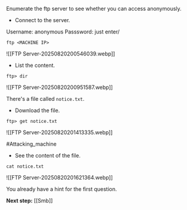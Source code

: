 Enumerate the ftp server to see whether you can access anonymously.

- Connect to the server.

Username: anonymous
Passsword: just enter/

```
ftp <MACHINE IP>
```

![[FTP Server-20250820200546039.webp]]

- List the content.

```
ftp> dir
```

![[FTP Server-20250820200951587.webp]]

There's a file called `notice.txt`.

- Download the file.
```
ftp> get notice.txt
```

![[FTP Server-20250820201413335.webp]]


#Attacking_machine
- See the content of the file.
```
cat notice.txt
```

![[FTP Server-20250820201621364.webp]]

You already have a hint for the first question.

**Next step:** [[Smb]]
